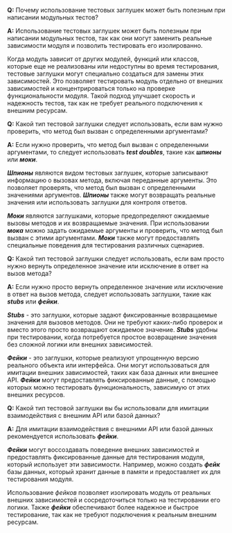 **Q:** Почему использование тестовых заглушек может быть полезным при написании модульных тестов?

**A:** Использование тестовых заглушек может быть полезным при написании модульных тестов, так как они могут заменить реальные зависимости модуля и позволить тестировать его изолированно.

Когда модуль зависит от других модулей, функций или классов, которые еще не реализованы или недоступны во время тестирования, тестовые заглушки могут специально создаться для замены этих зависимостей. Это позволяет тестировать модуль отдельно от внешних зависимостей и концентрироваться только на проверке функциональности модуля. Такой подход улучшает скорость и надежность тестов, так как не требует реального подключения к внешним ресурсам.


**Q:** Какой тип тестовой заглушки следует использовать, если вам нужно проверить, что метод был вызван с определенными аргументами?

**A:** Если нужно проверить, что метод был вызван с определенными аргументами, то следует использовать ***test doubles***, такие как ***шпионы*** или ***моки***.

***Шпионы*** являются видом тестовых заглушек, которые записывают информацию о вызовах метода, включая переданные аргументы. Это позволяет проверять, что метод был вызван с определенными значениями аргументов. ***Шпионы*** также могут возвращать реальные значения или использовать заглушки для контроля ответов.

***Моки*** являются заглушками, которые предопределяют ожидаемые вызовы методов и их возвращаемые значения. При использовании ***мока*** можно задать ожидаемые аргументы и проверить, что метод был вызван с этими аргументами. ***Моки*** также могут предоставлять специальные поведения для тестирования различных сценариев.


**Q:** Какой тип тестовой заглушки следует использовать, если вам просто нужно вернуть определенное значение или исключение в ответ на вызов метода?

**A:** Если нужно просто вернуть определенное значение или исключение в ответ на вызов метода, следует использовать заглушки, такие как ***stubs*** или ***фейки***.

***Stubs*** - это заглушки, которые задают фиксированные возвращаемые значения для вызовов методов. Они не требуют каких-либо проверок и вместо этого просто возвращают ожидаемое значение. ***Stubs*** удобны при тестировании, когда потребуется простое возвращение значения без сложной логики или внешних зависимостей.

***Фейки*** - это заглушки, которые реализуют упрощенную версию реального объекта или интерфейса. Они могут использоваться для имитации внешних зависимостей, таких как база данных или внешнее API. ***Фейки*** могут предоставлять фиксированные данные, с помощью которых можно тестировать функциональность, зависимую от этих внешних ресурсов.


**Q:** Какой тип тестовой заглушки вы бы использовали для имитации  взаимодействия с внешним API или базой данных?

**A:** Для имитации взаимодействия с внешними API или базой данных рекомендуется использовать ***фейки***.

***Фейки*** могут воссоздавать поведение внешних зависимостей и предоставлять фиксированные данные для тестирования модуля, который использует эти зависимости. Например, можно создать ***фейк*** базы данных, который хранит данные в памяти и предоставляет их для тестирования модуля.

Использование *фейков* позволяет изолировать модуль от реальных внешних зависимостей и сосредоточиться только на тестировании его логики. Также ***фейки*** обеспечивают более надежное и быстрое тестирование, так как не требуют подключения к реальным внешним ресурсам.